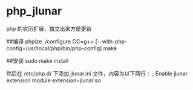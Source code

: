 # php_jlunar
php 的农历扩展，独立出来方便更新

##编译
phpize
./configure CC=g++ [--with-php-config=/usr/local/php/bin/php-config]
make


##安装
sudo make install

然后在 /etc/php.d/ 下添加 jlunar.ini 文件，内容为以下两行：
; Enable jlunar extension module
extension=jlunar.so




